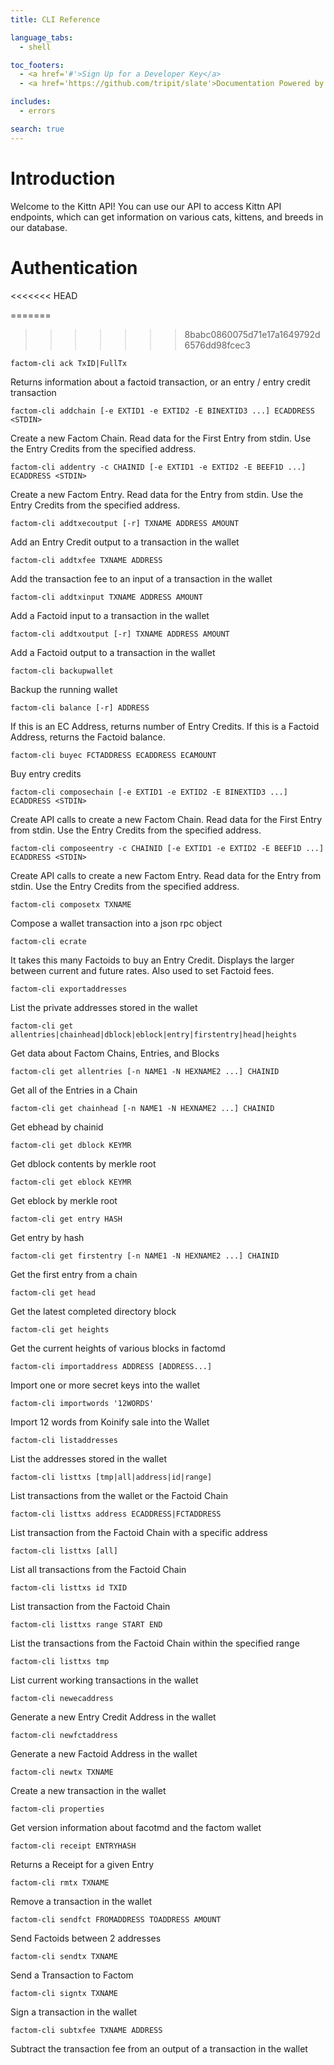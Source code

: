 ```yaml
---
title: CLI Reference

language_tabs:
  - shell

toc_footers:
  - <a href='#'>Sign Up for a Developer Key</a>
  - <a href='https://github.com/tripit/slate'>Documentation Powered by Slate</a>

includes:
  - errors

search: true
---
```


# Introduction

Welcome to the Kittn API! You can use our API to access Kittn API endpoints, which can get information on various cats, kittens, and breeds in our database.


# Authentication
<<<<<<< HEAD

=======
>>>>>>> 8babc0860075d71e17a1649792d6576dd98fcec3
```
factom-cli ack TxID|FullTx
```
Returns information about a factoid transaction, or an entry / entry credit transaction
```
factom-cli addchain [-e EXTID1 -e EXTID2 -E BINEXTID3 ...] ECADDRESS <STDIN>
```
Create a new Factom Chain. Read data for the First Entry from stdin. Use the Entry Credits from the specified address.

```
factom-cli addentry -c CHAINID [-e EXTID1 -e EXTID2 -E BEEF1D ...] ECADDRESS <STDIN>
```
Create a new Factom Entry. Read data for the Entry from stdin. Use the Entry Credits from the specified address.

```
factom-cli addtxecoutput [-r] TXNAME ADDRESS AMOUNT
```
Add an Entry Credit output to a transaction in the wallet
```
factom-cli addtxfee TXNAME ADDRESS
```
Add the transaction fee to an input of a transaction in the wallet
```
factom-cli addtxinput TXNAME ADDRESS AMOUNT
```
Add a Factoid input to a transaction in the wallet
```
factom-cli addtxoutput [-r] TXNAME ADDRESS AMOUNT
```
Add a Factoid output to a transaction in the wallet
```
factom-cli backupwallet
```
Backup the running wallet
```
factom-cli balance [-r] ADDRESS
```
If this is an EC Address, returns number of Entry Credits. If this is a Factoid Address, returns the Factoid balance.
```
factom-cli buyec FCTADDRESS ECADDRESS ECAMOUNT
```
Buy entry credits
```
factom-cli composechain [-e EXTID1 -e EXTID2 -E BINEXTID3 ...] ECADDRESS <STDIN>
```
Create API calls to create a new Factom Chain. Read data for the First Entry from stdin. Use the Entry Credits from the specified address.
```
factom-cli composeentry -c CHAINID [-e EXTID1 -e EXTID2 -E BEEF1D ...] ECADDRESS <STDIN>
```
Create API calls to create a new Factom Entry. Read data for the Entry from stdin. Use the Entry Credits from the specified address.
```
factom-cli composetx TXNAME
```
Compose a wallet transaction into a json rpc object
```
factom-cli ecrate
```
It takes this many Factoids to buy an Entry Credit. Displays the larger between current and future rates. Also used to set Factoid fees.
```
factom-cli exportaddresses
```
List the private addresses stored in the wallet
```
factom-cli get allentries|chainhead|dblock|eblock|entry|firstentry|head|heights
```
Get data about Factom Chains, Entries, and Blocks
```
factom-cli get allentries [-n NAME1 -N HEXNAME2 ...] CHAINID
```
Get all of the Entries in a Chain
```
factom-cli get chainhead [-n NAME1 -N HEXNAME2 ...] CHAINID
```
Get ebhead by chainid
```
factom-cli get dblock KEYMR
```
Get dblock contents by merkle root
```
factom-cli get eblock KEYMR
```
Get eblock by merkle root
```
factom-cli get entry HASH
```
Get entry by hash
```
factom-cli get firstentry [-n NAME1 -N HEXNAME2 ...] CHAINID
```
Get the first entry from a chain
```
factom-cli get head
```
Get the latest completed directory block
```
factom-cli get heights
```
Get the current heights of various blocks in factomd
```
factom-cli importaddress ADDRESS [ADDRESS...]
```
Import one or more secret keys into the wallet
```
factom-cli importwords '12WORDS'
```
Import 12 words from Koinify sale into the Wallet
```
factom-cli listaddresses
```
List the addresses stored in the wallet
```
factom-cli listtxs [tmp|all|address|id|range]
```
List transactions from the wallet or the Factoid Chain
```
factom-cli listtxs address ECADDRESS|FCTADDRESS
```
List transaction from the Factoid Chain with a specific address
```
factom-cli listtxs [all]
```
List all transactions from the Factoid Chain
```
factom-cli listtxs id TXID
```
List transaction from the Factoid Chain
```
factom-cli listtxs range START END
```
List the transactions from the Factoid Chain within the specified range
```
factom-cli listtxs tmp
```
List current working transactions in the wallet
```
factom-cli newecaddress
```
Generate a new Entry Credit Address in the wallet
```
factom-cli newfctaddress
```
Generate a new Factoid Address in the wallet
```
factom-cli newtx TXNAME
```
Create a new transaction in the wallet
```
factom-cli properties
```
Get version information about facotmd and the factom wallet
```
factom-cli receipt ENTRYHASH
```
Returns a Receipt for a given Entry
```
factom-cli rmtx TXNAME
```
Remove a transaction in the wallet
```
factom-cli sendfct FROMADDRESS TOADDRESS AMOUNT
```
Send Factoids between 2 addresses
```
factom-cli sendtx TXNAME
```
Send a Transaction to Factom
```
factom-cli signtx TXNAME
```
Sign a transaction in the wallet
```
factom-cli subtxfee TXNAME ADDRESS
```
Subtract the transaction fee from an output of a transaction in the wallet
